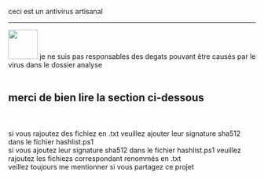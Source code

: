 ceci est un antivirus artisanal<br/><hr>
<img id='alerte' src='https://pixabay.com/get/g3d9efb6e9f9d5c20aafc87758a3141397508eb3cec8c67b685a43f59984eb6b7a45bc7e56c8713fee58344e91d49a224.svg' height="60px" width="60px">
je ne suis pas responsables des degats pouvant être causés par le virus dans le dossier analyse<br/>
<br/><h2>merci de bien lire la section ci-dessous</h2><br/><br/>
si vous rajoutez des fichiez en .txt veuillez ajouter leur signature sha512 dans le fichier hashlist.ps1<br/>
si vous ajoutez leur signature sha512 dans le fichier hashlist.ps1 veuillez rajoutez les fichiezs correspondant renommés en .txt<br/>
veillez toujours me mentionner si vous partagez ce projet<br/>
